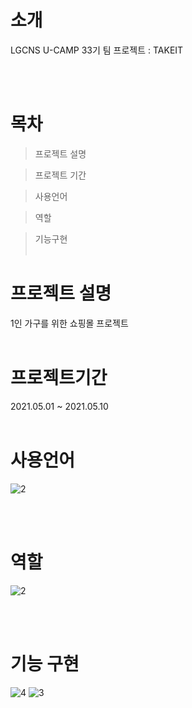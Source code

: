 # 소개
LGCNS U-CAMP 33기 팀 프로젝트 : TAKEIT

<br><br>

# 목차
> 프로젝트 설명

> 프로젝트 기간

> 사용언어

> 역할

> 기능구현
<br><br>

# 프로젝트 설명
1인 가구를 위한 쇼핑몰 프로젝트 
<br><br>

# 프로젝트기간
2021.05.01 ~ 2021.05.10 
<br><br>

# 사용언어
![2](https://github.com/uzleem/jsp-for-takeit/assets/43229599/51936b5e-133c-4a0e-8916-68dba2b920fb)

<br><br>

# 역할
![2](https://github.com/uzleem/jsp-for-takeit/assets/43229599/9b3b7b98-f136-4fc5-b0ef-0a4b2922e796)
 
<br><br>

# 기능 구현
![4](https://github.com/uzleem/jsp-for-takeit/assets/43229599/6a02feb6-5788-43ee-aaaf-411e382f714d)
![3](https://github.com/uzleem/jsp-for-takeit/assets/43229599/6c474276-ccbf-4453-ab8e-09e4ffccffc7)
